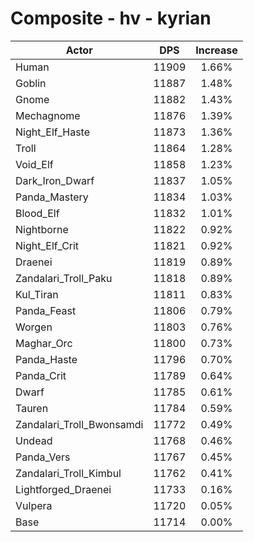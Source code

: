 # Composite - hv - kyrian
| Actor | DPS | Increase |
|---|:---:|:---:|
|Human|11909|1.66%|
|Goblin|11887|1.48%|
|Gnome|11882|1.43%|
|Mechagnome|11876|1.39%|
|Night_Elf_Haste|11873|1.36%|
|Troll|11864|1.28%|
|Void_Elf|11858|1.23%|
|Dark_Iron_Dwarf|11837|1.05%|
|Panda_Mastery|11834|1.03%|
|Blood_Elf|11832|1.01%|
|Nightborne|11822|0.92%|
|Night_Elf_Crit|11821|0.92%|
|Draenei|11819|0.89%|
|Zandalari_Troll_Paku|11818|0.89%|
|Kul_Tiran|11811|0.83%|
|Panda_Feast|11806|0.79%|
|Worgen|11803|0.76%|
|Maghar_Orc|11800|0.73%|
|Panda_Haste|11796|0.70%|
|Panda_Crit|11789|0.64%|
|Dwarf|11785|0.61%|
|Tauren|11784|0.59%|
|Zandalari_Troll_Bwonsamdi|11772|0.49%|
|Undead|11768|0.46%|
|Panda_Vers|11767|0.45%|
|Zandalari_Troll_Kimbul|11762|0.41%|
|Lightforged_Draenei|11733|0.16%|
|Vulpera|11720|0.05%|
|Base|11714|0.00%|
